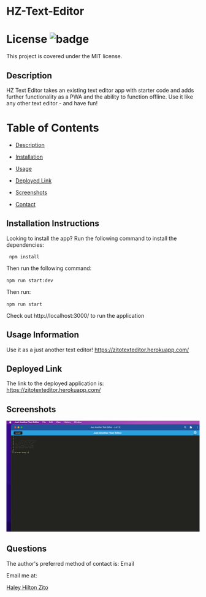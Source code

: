 # HZ-Text-Editor

# License ![badge](https://badgen.net/badge/license/MIT/blue)

This project is covered under the MIT license.

<a name="Description"></a>

## Description

HZ Text Editor takes an existing text editor app with starter code and adds further functionality as a PWA and the ability to function offline. Use it like any other text editor - and have fun!

# Table of Contents

- [Description](#Description)

- [Installation](#Installation-Instructions)

- [Usage](#usage)

- [Deployed Link](#deployed)

- [Screenshots](#screenshots)

- [Contact](#questions)

<a name="Installation-Instructions"></a>

## Installation Instructions

Looking to install the app? Run the following command to install the dependencies: 

     npm install

Then run the following command:

`npm run start:dev`

Then run:

`npm run start`

Check out http://localhost:3000/ to run the application 

<a name="Usage"></a>

## Usage Information

Use it as a just another text editor! https://zitotexteditor.herokuapp.com/

<a name="Deployed"></a>

## Deployed Link

The link to the deployed application is: https://zitotexteditor.herokuapp.com/

<a name="Screenshots"></a>

## Screenshots

![Screenshot](/screenshot-hz.png)

<a name="Questions"></a>

## Questions

The author's preferred method of contact is: Email

Email me at:<br>

[Haley Hilton Zito](haleymariehilton@gmail.com)